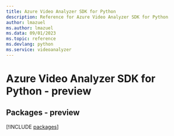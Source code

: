 ```yaml
---
title: Azure Video Analyzer SDK for Python
description: Reference for Azure Video Analyzer SDK for Python
author: lmazuel
ms.author: lmazuel
ms.data: 09/01/2023
ms.topic: reference
ms.devlang: python
ms.service: videoanalyzer
---
```

# Azure Video Analyzer SDK for Python - preview
## Packages - preview
[!INCLUDE [packages](video-analyzer-index.md)]